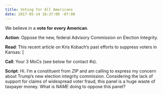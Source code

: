 ```yaml
---
title: Voting for All Americans
date: 2017-05-14 16:37:00 -07:00
---
```


We believe in a **vote for every American**.

**Action**: Oppose the new, federal Advisory Commission on Election Integrity. 

**Read**: This recent article on Kris Kobach’s past efforts to suppress voters in Kansas: [[](https://www.nytimes.com/2017/05/11/us/politics/trump-voter-fraud](http://www.nytimes.com/2017/05/11/us/politics/trump-voter-fraud.html?_r=1).html?_r=1)

**Call**: Your 3 MoCs (see below for contact #s).

**Script**: Hi. I’m a constituent from _ZIP_ and am calling to express my concern about Trump’s new election integrity commission. Considering the lack of support for claims of widespread voter fraud, this panel is a huge waste of taxpayer money. What is _NAME_ doing to oppose this panel?